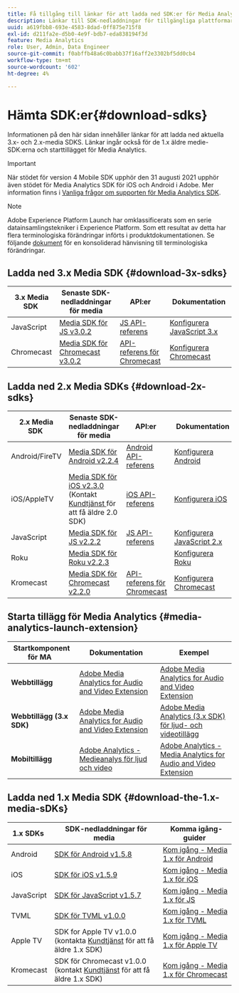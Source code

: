 ```yaml
---
title: Få tillgång till länkar för att ladda ned SDK:er för Media Analytics
description: Länkar till SDK-nedladdningar för tillgängliga plattformar, inklusive Android, iOS, JavaScript, Chromecast och Roku.
uuid: a619fbb8-693e-4583-8dad-0ff875e715f8
exl-id: d211fa2e-d5b0-4e9f-bdb7-eda838194f3d
feature: Media Analytics
role: User, Admin, Data Engineer
source-git-commit: f0abffb48a6c0babb37f16aff2e3302bf5dd0cb4
workflow-type: tm+mt
source-wordcount: '602'
ht-degree: 4%

---
```


# Hämta SDK:er{#download-sdks}

Informationen på den här sidan innehåller länkar för att ladda ned aktuella 3.x- och 2.x-media SDKS. Länkar ingår också för de 1.x äldre medie-SDK:erna och starttillägget för Media Analytics.

>[!IMPORTANT]
>
>När stödet för version 4 Mobile SDK upphör den 31 augusti 2021 upphör även stödet för Media Analytics SDK för iOS och Android i Adobe.  Mer information finns i [Vanliga frågor om supporten för Media Analytics SDK](/help/sdk-implement/end-of-support-faqs.md).

>[!NOTE]
>Adobe Experience Platform Launch har omklassificerats som en serie datainsamlingstekniker i Experience Platform. Som ett resultat av detta har flera terminologiska förändringar införts i produktdokumentationen. Se följande [dokument](https://experienceleague.adobe.com/docs/experience-platform/tags/term-updates.html?lang=en) för en konsoliderad hänvisning till terminologiska förändringar.



## Ladda ned 3.x Media SDK {#download-3x-sdks}

| 3.x Media SDK  | Senaste SDK-nedladdningar för media |  API:er   |  Dokumentation  |
| --- | --- | --- | --- |
| JavaScript | [Media SDK för JS v3.0.2](https://github.com/Adobe-Marketing-Cloud/media-sdks/releases/tag/js-v3.0.2) | [JS API-referens](https://adobe-marketing-cloud.github.io/media-sdks/reference/javascript_3x/index.html) | [Konfigurera JavaScript 3.x](/help/sdk-implement/setup/setup-javascript/set-up-js-3.md) |
| Chromecast | [Media SDK för Chromecast v3.0.2](https://github.com/Adobe-Marketing-Cloud/media-sdks/releases/tag/chromecast-v3.0.2) | [API-referens för Chromecast](https://adobe-marketing-cloud.github.io/media-sdks/reference/chromecast/) | [Konfigurera Chromecast](/help/sdk-implement/setup/set-up-chromecast.md) |


## Ladda ned 2.x Media SDKs {#download-2x-sdks}

| 2.x Media SDK  | Senaste SDK-nedladdningar för media |  API:er   |  Dokumentation  |
| --- | --- | --- | --- |
| Android/FireTV | [Media SDK för Android v2.2.4](https://github.com/Adobe-Marketing-Cloud/media-sdks/releases/tag/android-v2.2.4) | [Android API-referens](https://adobe-marketing-cloud.github.io/media-sdks/reference/android/) | [Konfigurera Android](/help/sdk-implement/setup/set-up-android.md) |
| iOS/AppleTV | [Media SDK för iOS v2.3.0](https://github.com/Adobe-Marketing-Cloud/media-sdks/releases/tag/ios-v2.3.0) (Kontakt [Kundtjänst ](https://helpx.adobe.com/marketing-cloud/contact-support.html) för att få äldre 2.0 SDK) | [iOS API-referens](https://adobe-marketing-cloud.github.io/media-sdks/reference/ios/) | [Konfigurera iOS](/help/sdk-implement/setup/set-up-ios.md) |
| JavaScript | [Media SDK för JS v2.2.2](https://github.com/Adobe-Marketing-Cloud/media-sdks/releases/tag/js-v2.2.2) | [JS API-referens](https://adobe-marketing-cloud.github.io/media-sdks/reference/javascript/) | [Konfigurera JavaScript 2.x](/help/sdk-implement/setup/setup-javascript/set-up-js-2.md) |
| Roku | [Media SDK för Roku v2.2.3](https://github.com/Adobe-Marketing-Cloud/media-sdks/releases/tag/roku-v2.2.3) |  | [Konfigurera Roku](/help/sdk-implement/setup/set-up-roku.md) |
| Kromecast | [Media SDK för Chromecast v2.2.0](https://github.com/Adobe-Marketing-Cloud/media-sdks/releases/tag/chromecast-v2.2.0) | [API-referens för Chromecast](https://adobe-marketing-cloud.github.io/media-sdks/reference/chromecast/) | [Konfigurera Chromecast](/help/sdk-implement/setup/set-up-chromecast.md) |

## Starta tillägg för Media Analytics {#media-analytics-launch-extension}

| Startkomponent för MA   | Dokumentation | Exempel |
|---|---|---|
| **Webbtillägg** | [Adobe Media Analytics for Audio and Video Extension](https://experienceleague.adobe.com/docs/experience-platform/tags/extensions/adobe/media-analytics/overview.html) | [Adobe Media Analytics for Audio and Video Extension](https://github.com/Adobe-Marketing-Cloud/media-sdks/tree/master/samples/launch/js/2.x) |
| **Webbtillägg (3.x SDK)** | [Adobe Media Analytics for Audio and Video Extension](https://experienceleague.adobe.com/docs/experience-platform/tags/extensions/adobe/media-analytics-3x/overview.html) | [Adobe Media Analytics (3.x SDK) för ljud- och videotillägg](https://github.com/Adobe-Marketing-Cloud/media-sdks/tree/master/samples/launch/js/3.x) |
| **Mobiltillägg** | [Adobe Analytics - Medieanalys för ljud och video](https://aep-sdks.gitbook.io/docs/using-mobile-extensions/adobe-media-analytics) | [Adobe Analytics - Media Analytics for Audio and Video Extension](https://github.com/Adobe-Marketing-Cloud/media-sdks/tree/master/samples/launch/mobile) |

## Ladda ned 1.x Media SDK {#download-the-1.x-media-sDKs}

| 1.x SDKs  |  SDK-nedladdningar för media  |  Komma igång-guider  |
| --- | --- | --- |
| Android | [SDK för Android v1.5.8](https://github.com/Adobe-Marketing-Cloud/video-heartbeat/releases/tag/android-v1.5.8) | [Kom igång - Media 1.x för Android](setup/vhl-dev-guide-v15_android.pdf) |
| iOS | [SDK för iOS v1.5.9](https://github.com/Adobe-Marketing-Cloud/video-heartbeat/releases/tag/ios-v1.5.9) | [Kom igång - Media 1.x för iOS](setup/vhl-dev-guide-v15_ios.pdf) |
| JavaScript | [SDK för JavaScript v1.5.7](https://github.com/Adobe-Marketing-Cloud/video-heartbeat/releases/tag/js-v1.5.7) | [Kom igång - Media 1.x för JS](setup/vhl-dev-guide-v15_js.pdf) |
| TVML | [SDK för TVML v1.0.0](https://github.com/Adobe-Marketing-Cloud/video-heartbeat/releases/tag/tvml-v1.0.0) | [Kom igång - Media 1.x för TVML](setup/vhl_tvml.pdf) |
| Apple TV | SDK for Apple TV v1.0.0 (kontakta [Kundtjänst](https://helpx.adobe.com/marketing-cloud/contact-support.html) för att få äldre 1.x SDK) | [Kom igång - Media 1.x för Apple TV](setup/vhl-dev-guide-v1x_appletv.pdf) |
| Kromecast | SDK för Chromecast v1.0.0 (kontakt [Kundtjänst](https://helpx.adobe.com/marketing-cloud/contact-support.html) för att få äldre 1.x SDK) | [Kom igång - Media 1.x för Chromecast](setup/chromecast_1.x_sdk.pdf) |

